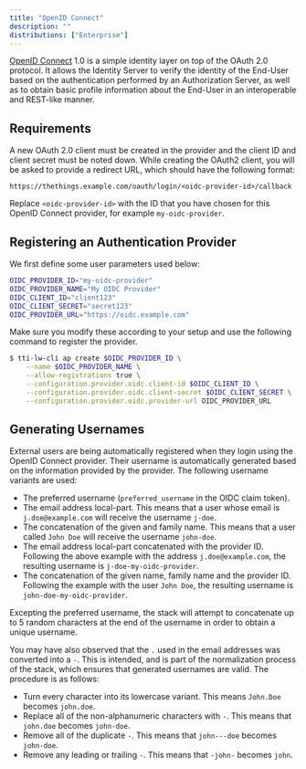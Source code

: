 ```yaml
---
title: "OpenID Connect"
description: ""
distributions: ["Enterprise"]
---
```


[OpenID Connect](https://openid.net/connect/) 1.0 is a simple identity layer on top of the OAuth 2.0 protocol. It allows the Identity Server to verify the identity of the End-User based on the authentication performed by an Authorization Server, as well as to obtain basic profile information about the End-User in an interoperable and REST-like manner.

## Requirements

A new OAuth 2.0 client must be created in the provider and the client ID and client secret must be noted down. While creating the OAuth2 client, you will be asked to provide a redirect URL, which should have the following format:

```
https://thethings.example.com/oauth/login/<oidc-provider-id>/callback
```

Replace `<oidc-provider-id>` with the ID that you have chosen for this OpenID Connect provider, for example `my-oidc-provider`.

## Registering an Authentication Provider

We first define some user parameters used below:

```bash
OIDC_PROVIDER_ID="my-oidc-provider"
OIDC_PROVIDER_NAME="My OIDC Provider"
OIDC_CLIENT_ID="client123"
OIDC_CLIENT_SECRET="secret123"
OIDC_PROVIDER_URL="https://oidc.example.com"
```

Make sure you modify these according to your setup and use the following command to register the provider.

```bash
$ tti-lw-cli ap create $OIDC_PROVIDER_ID \
    --name $OIDC_PROVIDER_NAME \
    --allow-registrations true \
    --configuration.provider.oidc.client-id $OIDC_CLIENT_ID \
    --configuration.provider.oidc.client-secret $OIDC_CLIENT_SECRET \
    --configuration.provider.oidc.provider-url OIDC_PROVIDER_URL
```

## Generating Usernames

External users are being automatically registered when they login using the OpenID Connect provider. Their username is automatically generated based on the information provided by the provider. The following username variants are used:

- The preferred username (`preferred_username` in the OIDC claim token).
- The email address local-part. This means that a user whose email is `j.doe@example.com` will receive the username `j-doe`.
- The concatenation of the given and family name. This means that a user called `John Doe` will receive the username `john-doe`.
- The email address local-part concatenated with the provider ID. Following the above example with the address `j.doe@example.com`, the resulting username is `j-doe-my-oidc-provider`.
- The concatenation of the given name, family name and the provider ID. Following the example with the user `John Doe`, the resulting username is `john-doe-my-oidc-provider`.

Excepting the preferred username, the stack will attempt to concatenate up to 5 random characters at the end of the username in order to obtain a unique username.

You may have also observed that the `.` used in the email addresses was converted into a `-`. This is intended, and is part of the normalization process of the stack, which ensures that generated usernames are valid. The procedure is as follows:

- Turn every character into its lowercase variant. This means `John.Doe` becomes `john.doe`.
- Replace all of the non-alphanumeric characters with `-`. This means that `john.doe` becomes `john-doe`.
- Remove all of the duplicate `-`. This means that `john---doe` becomes `john-doe`.
- Remove any leading or trailing `-`. This means that `-john-` becomes `john`.

